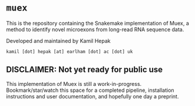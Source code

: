 # `muex`

This is the repository containing the Snakemake implementation of Muex, a method to identify novel microexons from long-read RNA sequence data.

Developed and maintained by Kamil Hepak

`kamil [dot] hepak [at] earlham [dot] ac [dot] uk`

## DISCLAIMER: Not yet ready for public use

This implementation of Muex is still a work-in-progress. Bookmark/star/watch this space for a completed pipeline, installation instructions and user documentation, and hopefully one day a preprint.